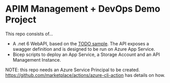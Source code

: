 # APIM Management + DevOps Demo Project

This repo consists of...

* A .net 6 WebAPI, based on the [TODO sample](https://github.com/Azure-Samples/dotnet-core-api).  The API exposes a swagger definition and is designed to be run on Azure App Service.
* Bicep scripts to deploy an App Service, a Storage Account and an API Management Instance.


NOTE: this repo needs an Azure Service Principal to be created.  https://github.com/marketplace/actions/azure-cli-action has details on how.
